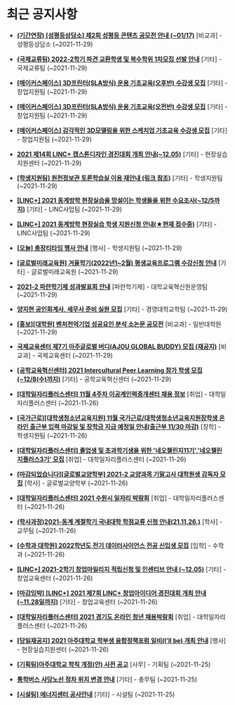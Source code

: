 # 최근 공지사항

* **[(기간연장) [성평등상담소] 제2회 성평등 콘텐츠 공모전 안내 (~01/17)](http://ajou.ac.kr/kr/ajou/notice.do?mode=view&amp;articleNo=115504&amp;article.offset=0&amp;articleLimit=30)**
 [비교과] - 성평등상담소 (~2021-11-29)

* **[(국제교류팀) 2022-2학기 파견 교환학생 및 복수학위 1차모집 선발 안내](http://ajou.ac.kr/kr/ajou/notice.do?mode=view&amp;articleNo=115503&amp;article.offset=0&amp;articleLimit=30)**
 [기타] - 국제교류팀 (~2021-11-29)

* **[[메이커스페이스] 3D프린터(SLA방식) 운용 기초교육(오후반) 수강생 모집](http://ajou.ac.kr/kr/ajou/notice.do?mode=view&amp;articleNo=115498&amp;article.offset=0&amp;articleLimit=30)**
 [기타] - 창업지원팀 (~2021-11-29)

* **[[메이커스페이스] 3D프린터(SLA방식) 운용 기초교육(오전반) 수강생 모집](http://ajou.ac.kr/kr/ajou/notice.do?mode=view&amp;articleNo=115497&amp;article.offset=0&amp;articleLimit=30)**
 [기타] - 창업지원팀 (~2021-11-29)

* **[[메이커스페이스] 감각적인 3D모델링을 위한 스케치업 기초교육 수강생 모집](http://ajou.ac.kr/kr/ajou/notice.do?mode=view&amp;articleNo=115496&amp;article.offset=0&amp;articleLimit=30)**
 [기타] - 창업지원팀 (~2021-11-29)

* **[2021 제14회 LINC+ 캡스톤디자인 경진대회 개최 안내(~12.05)](http://ajou.ac.kr/kr/ajou/notice.do?mode=view&amp;articleNo=115487&amp;article.offset=0&amp;articleLimit=30)**
 [기타] - 현장실습지원센터 (~2021-11-29)

* **[[학생지원팀] 원천정보관 토론학습실 이용 재안내 (링크 참조)](http://ajou.ac.kr/kr/ajou/notice.do?mode=view&amp;articleNo=115477&amp;article.offset=0&amp;articleLimit=30)**
 [기타] - 학생지원팀 (~2021-11-29)

* **[[LINC+] 2021 동계방학 현장실습을 망설이는 학생들을 위한 수요조사(~12/5까지)](http://ajou.ac.kr/kr/ajou/notice.do?mode=view&amp;articleNo=115476&amp;article.offset=0&amp;articleLimit=30)**
 [기타] - LINC사업팀 (~2021-11-29)

* **[[LINC+] 2021 동계방학 현장실습 학생 지원신청 안내(★현재 접수중)](http://ajou.ac.kr/kr/ajou/notice.do?mode=view&amp;articleNo=115475&amp;article.offset=0&amp;articleLimit=30)**
 [기타] - LINC사업팀 (~2021-11-29)

* **[[오늘] 총장티타임 행사 안내](http://ajou.ac.kr/kr/ajou/notice.do?mode=view&amp;articleNo=115474&amp;article.offset=0&amp;articleLimit=30)**
 [행사] - 학생지원팀 (~2021-11-29)

* **[[글로벌미래교육원] 겨울학기(2022년1~2월) 평생교육프로그램 수강신청 안내](http://ajou.ac.kr/kr/ajou/notice.do?mode=view&amp;articleNo=115473&amp;article.offset=0&amp;articleLimit=30)**
 [기타] - 글로벌미래교육원 (~2021-11-29)

* **[2021-2 파란학기제 성과발표회 안내](http://ajou.ac.kr/kr/ajou/notice.do?mode=view&amp;articleNo=115472&amp;article.offset=0&amp;articleLimit=30)**
 [파란학기제] - 대학교육혁신원운영팀 (~2021-11-29)

* **[양지현 공인회계사, 세무사 준비 실원 모집](http://ajou.ac.kr/kr/ajou/notice.do?mode=view&amp;articleNo=115470&amp;article.offset=0&amp;articleLimit=30)**
 [기타] - 경영대학교학팀 (~2021-11-29)

* **[[홍보][대학원] 벤처천억기업 성공요인 분석 소논문 공모전](http://ajou.ac.kr/kr/ajou/notice.do?mode=view&amp;articleNo=115469&amp;article.offset=0&amp;articleLimit=30)**
 [비교과] - 일반대학원 (~2021-11-29)

* **[국제교육센터 제7기 아주글로벌 버디(AJOU GLOBAL BUDDY) 모집 (재공지)](http://ajou.ac.kr/kr/ajou/notice.do?mode=view&amp;articleNo=115468&amp;article.offset=0&amp;articleLimit=30)**
 [비교과] - 국제교육센터 (~2021-11-29)

* **[[공학교육혁신센터] 2021 Intercultural Peer Learning 참가 학생 모집 (~12/8(수)까지)](http://ajou.ac.kr/kr/ajou/notice.do?mode=view&amp;articleNo=115466&amp;article.offset=0&amp;articleLimit=30)**
 [기타] - 공학교육혁신센터 (~2021-11-29)

* **[[대학일자리플러스센터] 11월 4주차 이공계인력중개센터 채용 정보](http://ajou.ac.kr/kr/ajou/notice.do?mode=view&amp;articleNo=115452&amp;article.offset=0&amp;articleLimit=30)**
 [취업] - 대학일자리플러스센터 (~2021-11-26)

* **[[국가근로][대학생청소년교육지원] 11월 국가근로/대학생청소년교육지원장학생 온라인 출근부 입력 마감일 및 장학금 지급 예정일 안내(출근부 11/30 마감)](http://ajou.ac.kr/kr/ajou/notice.do?mode=view&amp;articleNo=115451&amp;article.offset=0&amp;articleLimit=30)**
 [장학] - 학생지원팀 (~2021-11-26)

* **[[대학일자리플러스센터] 졸업생 및 초과학기생을 위한 &#x27;네오챌린지11기&#x27;,&#x27;네오챌린지플러스3기&#x27; 모집](http://ajou.ac.kr/kr/ajou/notice.do?mode=view&amp;articleNo=115450&amp;article.offset=0&amp;articleLimit=30)**
 [취업] - 대학일자리플러스센터 (~2021-11-26)

* **[[마감되었습니다][글로벌교양학부] 2021-2 교양과목 기말고사 대학원생 감독자 모집](http://ajou.ac.kr/kr/ajou/notice.do?mode=view&amp;articleNo=115449&amp;article.offset=0&amp;articleLimit=30)**
 [학사] - 글로벌교양학부 (~2021-11-26)

* **[[대학일자리플러스센터] 2021 수원시 일자리 박람회](http://ajou.ac.kr/kr/ajou/notice.do?mode=view&amp;articleNo=115448&amp;article.offset=0&amp;articleLimit=30)**
 [취업] - 대학일자리플러스센터 (~2021-11-26)

* **[(학사과정)2021-동계 계절학기 국내대학 학점교류 신청 안내(21.11.26.)](http://ajou.ac.kr/kr/ajou/notice.do?mode=view&amp;articleNo=115447&amp;article.offset=0&amp;articleLimit=30)**
 [학사] - 교무팀 (~2021-11-26)

* **[[수학과 대학원] 2022학년도 전기 데이터사이언스 전공 신입생 모집](http://ajou.ac.kr/kr/ajou/notice.do?mode=view&amp;articleNo=115441&amp;article.offset=0&amp;articleLimit=30)**
 [입학] - 수학과 (~2021-11-26)

* **[[LINC+] 2021-2학기 창업마일리지 적립신청 및 인센티브 안내 (~12.05)](http://ajou.ac.kr/kr/ajou/notice.do?mode=view&amp;articleNo=115440&amp;article.offset=0&amp;articleLimit=30)**
 [기타] - 창업교육센터 (~2021-11-26)

* **[[마감임박] [LINC+] 2021 제7회 LINC+ 창업아이디어 경진대회 개최 안내(~11.28일까지)](http://ajou.ac.kr/kr/ajou/notice.do?mode=view&amp;articleNo=115439&amp;article.offset=0&amp;articleLimit=30)**
 [기타] - 창업교육센터 (~2021-11-26)

* **[[대학일자리플러스센터] 2021 경기도 온라인 청년 채용박람회](http://ajou.ac.kr/kr/ajou/notice.do?mode=view&amp;articleNo=115434&amp;article.offset=0&amp;articleLimit=30)**
 [취업] - 대학일자리플러스센터 (~2021-11-26)

* **[[당일재공지] 2021 아주대학교 학부생 융합정책포럼 일비(I&#x27;ll be) 개최 안내](http://ajou.ac.kr/kr/ajou/notice.do?mode=view&amp;articleNo=115432&amp;article.offset=0&amp;articleLimit=30)**
 [행사] - 현장실습지원센터 (~2021-11-26)

* **[[기획팀]아주대학교 학칙 개정(안) 사전 공고](http://ajou.ac.kr/kr/ajou/notice.do?mode=view&amp;articleNo=115421&amp;article.offset=0&amp;articleLimit=30)**
 [사무] - 기획팀 (~2021-11-25)

* **[통학버스 사당노선 정차 위치 변경 안내](http://ajou.ac.kr/kr/ajou/notice.do?mode=view&amp;articleNo=115415&amp;article.offset=0&amp;articleLimit=30)**
 [기타] - 총무팀 (~2021-11-25)

* **[[시설팀] 에너지센터 공사안내](http://ajou.ac.kr/kr/ajou/notice.do?mode=view&amp;articleNo=115413&amp;article.offset=0&amp;articleLimit=30)**
 [기타] - 시설팀 (~2021-11-25)
